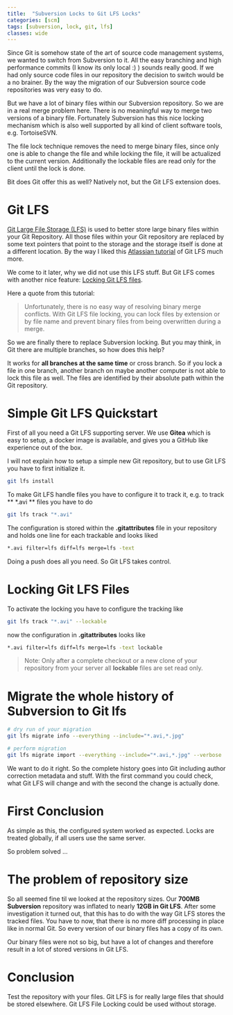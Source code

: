 ```yaml
---
title:  "Subversion Locks to Git LFS Locks"
categories: [scm]
tags: [subversion, lock, git, lfs]
classes: wide
---
```


Since Git is somehow state of the art of source code management systems, we wanted to switch from Subversion to it. All the easy branching and high performance commits (I know its only local :) ) sounds really good. If we had only source code files in our repository the decision to switch would be a no brainer. By the way the migration of our Subversion source code repositories was very easy to do.

But we have a lot of binary files within our Subversion repository. So we are in a real merge problem here. There is no meaningful way to merge two versions of a binary file. Fortunately Subversion has this nice locking mechanism which is also well supported by all kind of client software tools, e.g. TortoiseSVN.

The file lock technique removes the need to merge binary files, since only one is able to change the file and while locking the file, it will be actualized to the current version. Additionally the lockable files are read only for the client until the lock is done.

Bit does Git offer this as well? Natively not, but the Git LFS extension does.

# Git LFS

[Git Large File Storage (LFS)](https://git-lfs.github.com/) is used to better store large binary files within your Git Repository. All those files within your Git repository are replaced by some text pointers that point to the storage and the storage itself is done at a different location. By the way I liked this [Atlassian tutorial](https://www.atlassian.com/git/tutorials/git-lfs) of Git LFS much more.

We come to it later, why we did not use this LFS stuff. But Git LFS comes with another nice feature: [Locking Git LFS files](https://www.atlassian.com/git/tutorials/git-lfs#locking-files).

Here a quote from this tutorial:

> Unfortunately, there is no easy way of resolving binary merge conflicts. With Git LFS file locking, you can lock files by extension or by file name and prevent binary files from being overwritten during a merge.

So we are finally there to replace Subversion locking. But you may think, in Git there are multiple branches, so how does this help?

It works for **all branches at the same time** or cross branch. So if you lock a file in one branch, another branch on maybe another computer is not able to lock this file as well. The files are identified by their absolute path within the Git repository.

# Simple Git LFS Quickstart

First of all you need a Git LFS supporting server. We use **Gitea** which is easy to setup, a docker image is available, and gives you a GitHub like experience out of the box.

I will not explain how to setup a simple new Git repository, but to use Git LFS you have to first initialize it.

```bash
git lfs install
```

To make Git LFS handle files you have to configure it to track it, e.g. to track ** *.avi ** files you have to do

```bash
git lfs track "*.avi"
```

The configuration is stored within the **.gitattributes** file in your repository and holds one line for each trackable and looks liked

```bash
*.avi filter=lfs diff=lfs merge=lfs -text
```

Doing a push does all you need. So Git LFS takes control.

# Locking Git LFS Files

To activate the locking you have to configure the tracking like

```bash
git lfs track "*.avi" --lockable
```

now the configuration in **.gitattributes** looks like

```bash
*.avi filter=lfs diff=lfs merge=lfs -text lockable
```

> Note: Only after a complete checkout or a new clone of your repository from your server all **lockable** files are set read only.

# Migrate the whole history of Subversion to Git lfs

```bash
# dry run of your migration
git lfs migrate info --everything --include="*.avi,*.jpg"

# perform migration
git lfs migrate import --everything --include="*.avi,*.jpg" --verbose
```
We want to do it right. So the complete history goes into Git including author correction metadata and stuff. With the first command you could check, what Git LFS will change and with the second the change is actually done.

# First Conclusion

As simple as this, the configured system worked as expected. Locks are treated globally, if all users use the same server.

So problem solved ...

# The problem of repository size

So all seemed fine til we looked at the repository sizes. Our **700MB Subversion** repository was inflated to nearly **12GB in Git LFS**.  After some investigation it turned out, that this has to do with the way Git LFS stores the tracked files. You have to now, that there is no more diff processing in place like in normal Git. So every version of our binary files has a copy of its own.

Our binary files were not so big, but have a lot of changes and therefore result in a lot of stored versions in Git LFS.

# Conclusion

Test the repository with your files.
Git LFS is for really large files that should be stored elsewhere.
Git LFS File Locking could be used without storage.
